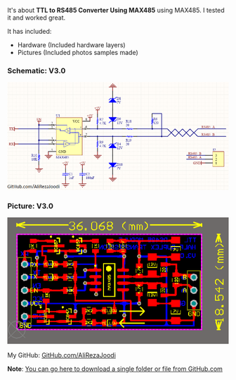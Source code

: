 It's about **TTL to RS485 Converter Using MAX485** using MAX485.
I tested it and worked great.

It has included:
- Hardware (Included hardware layers)
- Pictures (Included photos samples made)

### Schematic: V3.0
![](Hardware/V3.0.png)

### Picture: V3.0
![](Pictures/V3.0.png)

My GitHub: [GitHub.com/AliRezaJoodi](https://github.com/AliRezaJoodi)

**Note**: [You can go here to download a single folder or file from GitHub.com](https://minhaskamal.github.io/DownGit/#/home)
